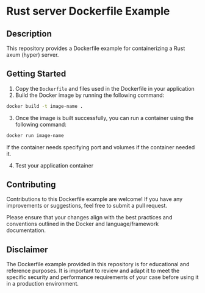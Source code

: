 # Rust server Dockerfile Example

## Description

This repository provides a Dockerfile example for containerizing a Rust axum (hyper) server.

## Getting Started

1. Copy the `Dockerfile` and files used in the Dockerfile in your application
2. Build the Docker image by running the following command:

```bash
docker build -t image-name .
```

3. Once the image is built successfully, you can run a container using the following command:

```bash
docker run image-name
```

If the container needs specifying port and volumes if the container needed it.

4. Test your application container

## Contributing

Contributions to this Dockerfile example are welcome! If you have any improvements or suggestions, feel free to submit a pull request.

Please ensure that your changes align with the best practices and conventions outlined in the Docker and language/framework documentation.

## Disclaimer

The Dockerfile example provided in this repository is for educational and reference purposes. It is important to review and adapt it to meet the specific security and performance requirements of your case before using it in a production environment.
